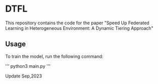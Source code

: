 # DTFL
This repository contains the code for the paper "Speed Up Federated Learning in Heterogeneous Environment: A Dynamic Tiering Approach"


## Usage
To train the model, run the following command:

'''
python3 main.py
'''

Update Sep,2023
